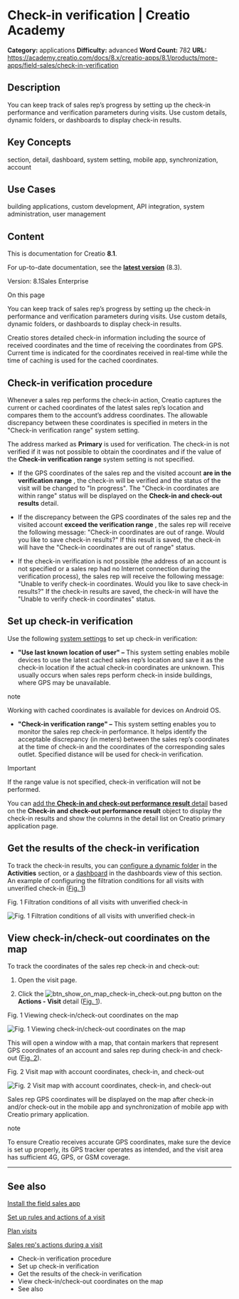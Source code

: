 # Check-in verification | Creatio Academy

**Category:** applications **Difficulty:** advanced **Word Count:** 782 **URL:**
https://academy.creatio.com/docs/8.x/creatio-apps/8.1/products/more-apps/field-sales/check-in-verification

## Description

You can keep track of sales rep’s progress by setting up the check-in
performance and verification parameters during visits. Use custom details,
dynamic folders, or dashboards to display check-in results.

## Key Concepts

section, detail, dashboard, system setting, mobile app, synchronization, account

## Use Cases

building applications, custom development, API integration, system
administration, user management

## Content

This is documentation for Creatio **8.1**.

For up-to-date documentation, see the
**[latest version](/docs/8.x/creatio-apps/products/more-apps/field-sales/check-in-verification)**
(8.3).

Version: 8.1Sales Enterprise

On this page

You can keep track of sales rep’s progress by setting up the check-in
performance and verification parameters during visits. Use custom details,
dynamic folders, or dashboards to display check-in results.

Creatio stores detailed check-in information including the source of received
coordinates and the time of receiving the coordinates from GPS. Current time is
indicated for the coordinates received in real-time while the time of caching is
used for the cached coordinates.

## Check-in verification procedure​

Whenever a sales rep performs the check-in action, Creatio captures the current
or cached coordinates of the latest sales rep’s location and compares them to
the account’s address coordinates. The allowable discrepancy between these
coordinates is specified in meters in the "Check-in verification range" system
setting.

The address marked as **Primary** is used for verification. The check-in is not
verified if it was not possible to obtain the coordinates and if the value of
the **Check-in verification range** system setting is not specified.

- If the GPS coordinates of the sales rep and the visited account **are in the
  verification range** , the check-in will be verified and the status of the
  visit will be changed to "In progress". The "Check-in coordinates are within
  range" status will be displayed on the **Check-in and check-out results**
  detail.

- If the discrepancy between the GPS coordinates of the sales rep and the
  visited account **exceed the verification range** , the sales rep will receive
  the following message: "Check-in coordinates are out of range. Would you like
  to save check-in results?" If this result is saved, the check-in will have the
  "Check-in coordinates are out of range" status.

- If the check-in verification is not possible (the address of an account is not
  specified or a sales rep had no Internet connection during the verification
  process), the sales rep will receive the following message: "Unable to verify
  check-in coordinates. Would you like to save check-in results?" If the
  check-in results are saved, the check-in will have the "Unable to verify
  check-in coordinates" status.

## Set up check-in verification​

Use the following
[system settings](https://academy.creatio.com/documents?product=administration&ver=7&id=269)
to set up check-in verification:

- **"Use last known location of user" –** This system setting enables mobile
  devices to use the latest cached sales rep’s location and save it as the
  check-in location if the actual check-in coordinates are unknown. This usually
  occurs when sales reps perform check-in inside buildings, where GPS may be
  unavailable.

note

Working with cached coordinates is available for devices on Android OS.

- **"Check-in verification range" –** This system setting enables you to monitor
  the sales rep check-in performance. It helps identify the acceptable
  discrepancy (in meters) between the sales rep’s coordinates at the time of
  check-in and the coordinates of the corresponding sales outlet. Specified
  distance will be used for check-in verification.

Important

If the range value is not specified, check-in verification will not be
performed.

You can
[add the **Check-in and check-out performance result** detail](https://academy.creatio.com/documents?product=administration&ver=7&id=1401)
based on the **Check-in and check-out performance result** object to display the
check-in results and show the columns in the detail list on Creatio primary
application page.

## Get the results of the check-in verification​

To track the check-in results, you can
[configure a dynamic folder](https://academy.creatio.com/documents?product=base&ver=7&id=1235)
in the **Activities** section, or a
[dashboard](https://academy.creatio.com/documents?product=base&ver=7&id=1838) in
the dashboards view of this section. An example of configuring the filtration
conditions for all visits with unverified check-in
([Fig. 1](https://academy.creatio.com#XREF_86325_261))

Fig. 1 Filtration conditions of all visits with unverified check-in

![Fig. 1 Filtration conditions of all visits with unverified check-in](https://academy.creatio.com/guides/sites/en/files/documentation/user/en/field_sales/BPMonlineHelp/field_sales_verification/check-in_filter_setup.png)

## View check-in/check-out coordinates on the map​

To track the coordinates of the sales rep check-in and check-out:

1. Open the visit page.

2. Click the
   ![btn_show_on_map_check-in_check-out.png](https://academy.creatio.com/guides/sites/en/files/documentation/user/en/field_sales/BPMonlineHelp/field_sales_verification/btn_show_on_map_check-in_check-out.png)
   button on the **Actions - Visit** detail
   ([Fig. 1](https://academy.creatio.com#XREF_81982_246)).

Fig. 1 Viewing check-in/check-out coordinates on the map

![Fig. 1 Viewing check-in/check-out coordinates on the map](https://academy.creatio.com/guides/sites/en/files/documentation/user/en/field_sales/BPMonlineHelp/field_sales_verification/chapter_field_force_open_check-in_map.png)

This will open a window with a map, that contain markers that represent GPS
coordinates of an account and sales rep during check-in and check-out
([Fig. 2](https://academy.creatio.com#XREF_68668_247)).

Fig. 2 Visit map with account coordinates, check-in, and check-out

![Fig. 2 Visit map with account coordinates, check-in, and check-out](https://academy.creatio.com/guides/sites/en/files/documentation/user/en/field_sales/BPMonlineHelp/field_sales_verification/chapter_field_force_check-in_on_map.png)

Sales rep GPS coordinates will be displayed on the map after check-in and/or
check-out in the mobile app and synchronization of mobile app with Creatio
primary application.

note

To ensure Creatio receives accurate GPS coordinates, make sure the device is set
up properly, its GPS tracker operates as intended, and the visit area has
sufficient 4G, GPS, or GSM coverage.

---

## See also​

[Install the field sales app](https://academy.creatio.com/documents?id=1374)

[Set up rules and actions of a visit](https://academy.creatio.com/documents?id=1375)

[Plan visits](https://academy.creatio.com/documents?id=1380)

[Sales rep's actions during a visit](https://academy.creatio.com/documents?id=1382)

- Check-in verification procedure
- Set up check-in verification
- Get the results of the check-in verification
- View check-in/check-out coordinates on the map
- See also
